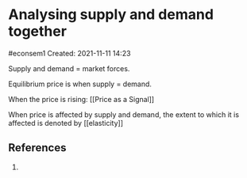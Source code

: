 # Analysing supply and demand together
#econsem1 
Created: 2021-11-11 14:23

Supply and demand = market forces.

Equilibrium price is when supply = demand. 

When the price is rising: [[Price as a Signal]]


When price is affected by supply and demand, the extent to which it is affected is denoted by [[elasticity]]
## References
1. 